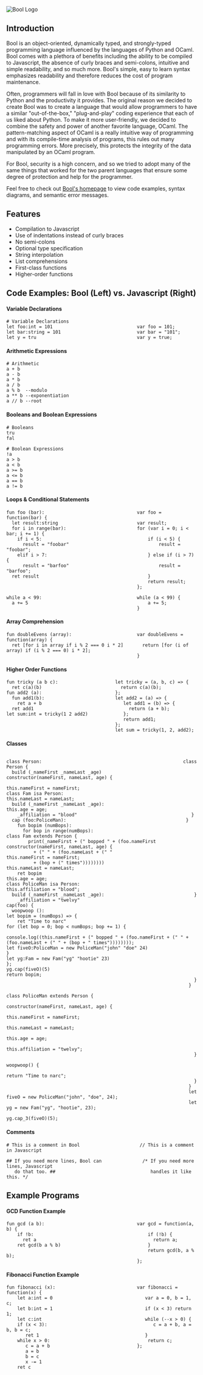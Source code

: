 ![Bool Logo](images/bool.png)
## Introduction
Bool is an object-oriented, dynamically typed, and strongly-typed programming language influenced by the languages of Python and OCaml. Bool comes with a plethora of benefits including the ability to be compiled to Javascript, the absence of curly braces and semi-colons, intuitive and simple readability, and so much more. Bool's simple, easy to learn syntax emphasizes readability and therefore reduces the cost of program maintenance.

Often, programmers will fall in love with Bool because of its similarity to Python and the productivity it provides. The original reason we decided to create Bool was to create a language that would allow programmers to have a similar "out-of-the-box," "plug-and-play" coding experience that each of us liked about Python. To make it more user-friendly, we decided to combine the safety and power of another favorite language, OCaml. The pattern-matching aspect of OCaml is a really intuitive way of programming and with its compile-time analysis of programs, this rules out many programming errors. More precisely, this protects the integrity of the data manipulated by an OCaml program.

For Bool, security is a high concern, and so we tried to adopt many of the same things that worked for the two parent languages that ensure some degree of protection and help for the programmer.

Feel free to check out [Bool's homepage](https://teecolz.github.io/bool/) to view code examples, syntax diagrams, and semantic error messages.

## Features
- Compilation to Javascript
- Use of indentations instead of curly braces
- No semi-colons
- Optional type specification
- String interpolation
- List comprehensions
- First-class functions
- Higher-order functions

## Code Examples: Bool (Left) vs. Javascript (Right)
#### Variable Declarations
````
# Variable Declarations
let foo:int = 101                               var foo = 101;
let bar:string = 101                            var bar = "101";
let y = tru                                     var y = true;
````
#### Arithmetic Expressions
````
# Arithmetic
a + b
a - b
a * b
a / b
a % b  --modulo
a ** b --exponentiation
a // b --root
````
#### Booleans and Boolean Expressions
````
# Booleans
tru
fal

# Boolean Expressions
!a
a > b
a < b
a >= b
a <= b
a == b
a != b
````
#### Loops & Conditional Statements
````
fun foo (bar):                                  var foo = function(bar) {
  let result:string                             var result;
  for i in range(bar):                          for (var i = 0; i < bar; i += 1) {
    if i < 5:                                       if (i < 5) {
      result = "foobar"                                 result = "foobar";
    elif i > 7:                                     } else if (i > 7) {
      result = "barfoo"                                 result = "barfoo";
  ret result                                        }
                                                    return result;
                                                };
````
````
while a < 99:                                   while (a < 99) {
  a += 5                                            a += 5;
                                                }
````
#### Array Comprehension
````
fun doubleEvens (array):                        var doubleEvens = function(array) {
  ret [for i in array if i % 2 === 0 i * 2]       return [for (i of array) if (i % 2 === 0) i * 2];
                                                }

````
#### Higher Order Functions
````
fun tricky (a b c):                     let tricky = (a, b, c) => {
  ret c(a)(b)                             return c(a)(b);
fun add2 (a):                           };
  fun add1(b):                          let add2 = (a) => {
    ret a + b                              let add1 = (b) => {
  ret add1                                   return (a + b);
let sum:int = tricky(1 2 add2)             };
                                           return add1;
                                        };
                                        let sum = tricky(1, 2, add2);
````
#### Classes
````

class Person:                                                    class Person {
  build (_nameFirst _nameLast _age)                                 constructor(nameFirst, nameLast, age) {
                                                                        this.nameFirst = nameFirst;
class Fam isa Person:                                                   this.nameLast = nameLast;
  build (_nameFirst _nameLast _age):                                    this.age = age;
    _affiliation = "blood"                                          }
  cap (foo:PoliceMan):                                            }
    fun bopim (numBops):
      for bop in range(numBops):                                  class Fam extends Person {
        print(_nameFirst + (" bopped " + (foo.nameFirst              constructor(nameFirst, nameLast, age) {
          + (" " + (foo.nameLast + (" "                                 this.nameFirst = nameFirst;
          + (bop + (" times"))))))))                                    this.nameLast = nameLast;
    ret bopim                                                           this.age = age;
class PoliceMan isa Person:                                             this.affiliation = "blood";
  build (_nameFirst _nameLast _age):                                 }
    _affiliation = "twelvy"                                          cap(foo) {
  woopwoop ():                                                         let bopim = (numBops) => {
    ret "Time to narc"                                                     for (let bop = 0; bop < numBops; bop += 1) {
                                                                               console.log((this.nameFirst + (" bopped " + (foo.nameFirst + (" " + (foo.nameLast + (" " + (bop + " times"))))))));
let fiveO:PoliceMan = new PoliceMan("john" "doe" 24)                       }
let yg:Fam = new Fam("yg" "hootie" 23)                                  };
yg.cap(fiveO)(5)                                                        return bopim;
                                                                     }
                                                                   }
                                                                   class PoliceMan extends Person {
                                                                     constructor(nameFirst, nameLast, age) {
                                                                       this.nameFirst = nameFirst;
                                                                       this.nameLast = nameLast;
                                                                       this.age = age;
                                                                       this.affiliation = "twelvy";
                                                                     }
                                                                     woopwoop() {
                                                                       return "Time to narc";
                                                                     }
                                                                   }
                                                                   let fiveO = new PoliceMan("john", "doe", 24);
                                                                   let yg = new Fam("yg", "hootie", 23);
                                                                   yg.cap_3(fiveO)(5);
````
#### Comments
````
# This is a comment in Bool                      // This is a comment in Javascript

## If you need more lines, Bool can               /* If you need more lines, Javascript
   do that too. ##                                   handles it like this. */
````
## Example Programs

#### GCD Function Example
````
fun gcd (a b):                                  var gcd = function(a, b) {
    if !b:                                          if (!b) {
      ret a                                           return a;
    ret gcd(b a % b)                                }
                                                    return gcd(b, a % b);
                                                };
````
#### Fibonacci Function Example
````
fun fibonacci (x):                              var fibonacci = function(x) {
    let a:int = 0                                  var a = 0, b = 1, c;
    let b:int = 1                                  if (x < 3) return 1;
    let c:int                                      while (--x > 0) {
    if (x < 3):                                       c = a + b, a = b, b = c;
       ret 1                                       }
    while x > 0:                                    return c;
       c = a + b                                };
       a = b
       b = c
       x -= 1
    ret c
````
